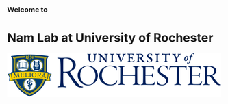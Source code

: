 ### Welcome to
# Nam Lab at University of Rochester

<picture>
  <source media="(prefers-color-scheme: dark)" srcset="../logo-dark.svg">
  <source media="(prefers-color-scheme: light)" srcset="../ur-logo.svg">
  <img alt="University of Rochester" src="../ur-logo.svg">
</picture>
